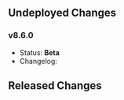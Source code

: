 ## Undeployed Changes

### v8.6.0

- Status: **Beta**
- Changelog:

<!-- DO NOT CHANGE -->

## Released Changes
